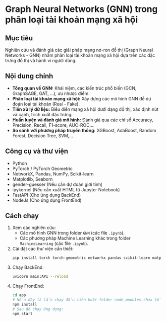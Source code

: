 # Graph Neural Networks (GNN) trong phân loại tài khoản mạng xã hội

## Mục tiêu
Nghiên cứu và đánh giá các giải pháp mạng nơ-ron đồ thị (Graph Neural Networks - GNN) nhằm phân loại tài khoản mạng xã hội dựa trên các đặc trưng đồ thị và hành vi người dùng.

## Nội dung chính
- **Tổng quan về GNN:** Khái niệm, các kiến trúc phổ biến (GCN, GraphSAGE, GAT, ...), ưu nhược điểm.
- **Phân loại tài khoản mạng xã hội:** Xây dựng các mô hình GNN để dự đoán loại tài khoản (Real - Fake).
- **Tiền xử lý dữ liệu:** Biểu diễn mạng xã hội dưới dạng đồ thị, xác định nút và cạnh, trích xuất đặc trưng.
- **Huấn luyện và đánh giá mô hình:** Đánh giá qua các chỉ số Accuracy, Precision, Recall, F1-score, AUC-ROC,...
- **So sánh với phương pháp truyền thống:** XGBoost, AdaBoost, Random Forest, Decision Tree, SVM,...

## Công cụ và thư viện
- Python
- PyTorch / PyTorch Geometric
- NetworkX, Pandas, NumPy, Scikit-learn
- Matplotlib, Seaborn
- gender-guesser (Nếu cần dự đoán giới tính)
- ipykernel (Nếu cần xuất HTML từ Jupyter Notebook)
- FastAPI (Cho ứng dụng BackEnd)
- NodeJs (Cho ứng dụng FrontEnd)

## Cách chạy
1. Xem các nghiên cứu:  
    - Các mô hình GNN trong folder `GNN` (các file `.ipynb`).  
    - Các phương pháp Machine Learning khác trong folder `MachineLearning` (các file `.ipynb`).
2. Cài đặt các thư viện cần thiết:  
    ```bash
    pip install torch torch-geometric networkx pandas scikit-learn matplotlib seaborn fastapi uvicorn gender-guesser ipykernel
    ```
3. Chạy BackEnd:  
    ```bash
    uvicorn main:API --reload
    ```
4. Chạy FrontEnd:  
    ```bash
    cd app
    # Nếu đây là lần chạy đầu tiên hoặc folder node_modules chưa tồn tại, chạy:
    npm install
    # Sau đó chạy ứng dụng:
    npm start
    ```
